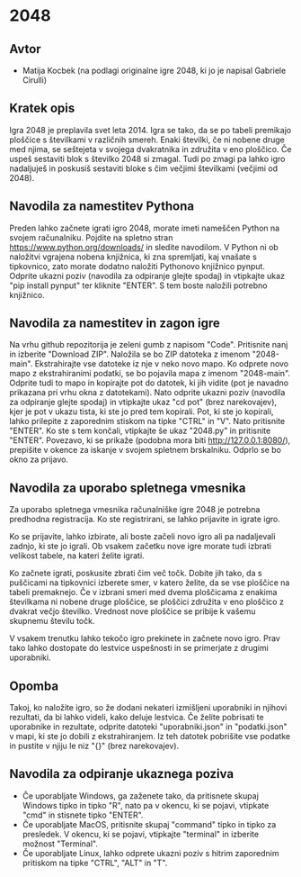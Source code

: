 # 2048

## Avtor

* Matija Kocbek (na podlagi originalne igre 2048, ki jo je napisal Gabriele Cirulli)

## Kratek opis

Igra 2048 je preplavila svet leta 2014. Igra se tako, da se po tabeli
premikajo ploščice s številkami v različnih smereh. Enaki številki, če ni nobene 
druge med njima, se seštejeta v svojega dvakratnika in združita v eno ploščico. 
Če uspeš sestaviti blok s številko 2048 si zmagal. Tudi po zmagi pa lahko igro 
nadaljuješ in poskusiš sestaviti bloke s čim večjimi številkami (večjimi od 2048).

## Navodila za namestitev Pythona

Preden lahko začnete igrati igro 2048, morate imeti nameščen Python na svojem
računalniku. Pojdite na spletno stran https://www.python.org/downloads/ in 
sledite navodilom. V Python ni ob naložitvi vgrajena nobena knjižnica, ki zna 
spremljati, kaj vnašate s tipkovnico, zato morate dodatno naložiti Pythonovo
knjižnico pynput. Odprite ukazni poziv (navodila za odpiranje glejte spodaj) in
vtipkajte ukaz "pip install pynput" ter kliknite "ENTER". S tem boste naložili 
potrebno knjižnico.

## Navodila za namestitev in zagon igre

Na vrhu github repozitorija je zeleni gumb z napisom "Code". Pritisnite nanj
in izberite "Download ZIP". Naložila se bo ZIP datoteka z imenom "2048-main".
Ekstrahirajte vse datoteke iz nje v neko novo mapo. Ko odprete
novo mapo z ekstrahiranimi podatki, se bo pojavila mapa z imenom "2048-main".
Odprite tudi to mapo in kopirajte pot do datotek, ki jih vidite (pot je
navadno prikazana pri vrhu okna z datotekami). Nato odprite ukazni poziv 
(navodila za odpiranje glejte spodaj) in vtipkajte ukaz "cd pot" (brez 
narekovajev), kjer je pot v ukazu tista, ki ste jo pred tem kopirali. Pot, ki 
ste jo kopirali, lahko prilepite z zaporednim stiskom na tipke "CTRL" in "V". 
Nato pritisnite "ENTER". Ko ste s tem končali, vtipkajte še ukaz "2048.py" in 
pritisnite "ENTER". Povezavo, ki se prikaže (podobna mora biti http://127.0.0.1:8080/), 
prepišite v okence za iskanje v svojem spletnem brskalniku. Odprlo se bo okno 
za prijavo.

## Navodila za uporabo spletnega vmesnika

Za uporabo spletnega vmesnika računalniške igre 2048 je potrebna predhodna
registracija. Ko ste registrirani, se lahko prijavite in igrate igro.

Ko se prijavite, lahko izbirate, ali boste začeli novo igro ali pa nadaljevali
zadnjo, ki ste jo igrali. Ob vsakem začetku nove igre morate tudi izbrati velikost 
tabele, na kateri želite igrati.

Ko začnete igrati, poskusite zbrati čim več točk. Dobite jih tako, da s puščicami
na tipkovnici izberete smer, v katero želite, da se vse ploščice na tabeli
premaknejo. Če v izbrani smeri med dvema ploščicama z enakima številkama ni nobene
druge ploščice, se ploščici združita v eno ploščico z dvakrat večjo številko. 
Vrednost nove ploščice se pribije k vašemu skupnemu številu točk.

V vsakem trenutku lahko tekočo igro prekinete in začnete novo igro. Prav tako
lahko dostopate do lestvice uspešnosti in se primerjate z drugimi uporabniki.

## Opomba

Takoj, ko naložite igro, so že dodani nekateri izmišljeni uporabniki in njihovi
rezultati, da bi lahko videli, kako deluje lestvica. Če želite pobrisati te 
uporabnike in rezultate, odprite datoteki "uporabniki.json" in "podatki.json" 
v mapi, ki ste jo dobili z ekstrahiranjem. Iz teh datotek pobrišite vse podatke 
in pustite v njiju le niz "{}" (brez narekovajev).

## Navodila za odpiranje ukaznega poziva

* Če uporabljate Windows, ga zaženete tako, da pritisnete skupaj Windows tipko 
in tipko "R", nato pa v okencu, ki se pojavi, vtipkate "cmd" in stisnete tipko "ENTER".
* Če uporabljate MacOS, pritisnite skupaj "command" tipko in tipko za presledek. V okencu,
ki se pojavi, vtipkajte "terminal" in izberite možnost "Terminal".
* Če uporabljate Linux, lahko odprete ukazni poziv s hitrim zaporednim pritiskom na
tipke "CTRL", "ALT" in  "T".
